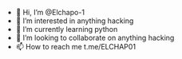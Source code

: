 - 👋 Hi, I’m @Elchapo-1
- 👀 I’m interested in anything hacking 
- 🌱 I’m currently learning python 
- 💞️ I’m looking to collaborate on anything hacking 
- 📫 How to reach me t.me/ELCHAP01

<!---
Elchapo-1/Elchapo-1 is a ✨ special ✨ repository because its `README.md` (this file) appears on your GitHub profile.
You can click the Preview link to take a look at your changes.
--->
